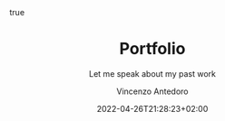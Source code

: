 ---
title: "Portfolio"
subtitle: "Let me speak about my past work"
date: 2022-04-26T21:28:23+02:00
lastmod: 2022-04-26T21:28:23+02:00
draft: true
author: "Vincenzo Antedoro"
authorLink: "antedoro.it"
description: "Descrizione da rivedere se è un doppione subtitle"
weight: 1

type: "portfolio"

tags: [tag1, tag2, tag3, tag4]
categories: [category]

hiddenFromHomePage: false
hiddenFromSearch: false

resources:
- name: "featured-image"
  src: ""
- name: "featured-image-preview"
  src: ""

featured: false
sidebar: false
toc: false
math:
  enable: false
lightgallery: false
license: ""
---